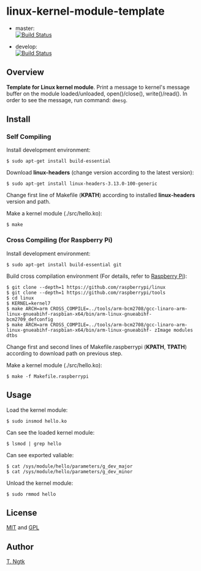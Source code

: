 # linux-kernel-module-template

* master:  
[![Build Status](https://travis-ci.org/ngtkt0909/linux-kernel-module-template.svg?branch=master)](https://travis-ci.org/ngtkt0909/linux-kernel-module-template)

* develop:  
[![Build Status](https://travis-ci.org/ngtkt0909/linux-kernel-module-template.svg?branch=develop)](https://travis-ci.org/ngtkt0909/linux-kernel-module-template)

## Overview
**Template for Linux kernel module**.
Print a message to kernel's message buffer
on the module loaded/unloaded, open()/close(), write()/read().
In order to see the message, run command: `dmesg`.

## Install
### Self Compiling
Install development environment:
```shell
$ sudo apt-get install build-essential
```

Download **linux-headers** (change version according to the latest version):
```shell
$ sudo apt-get install linux-headers-3.13.0-100-generic
```

Change first line of Makefile (**KPATH**) according to installed **linux-headers** version and path.

Make a kernel module (./src/hello.ko):
```shell
$ make
```

### Cross Compiling (for Raspberry Pi)
Install development environment:
```shell
$ sudo apt-get install build-essential git
```

Build cross compilation environment (For details, refer to [Raspberry Pi](https://www.raspberrypi.org/documentation/linux/kernel/building.md "link to KERNEL BUILDING")):
```shell
$ git clone --depth=1 https://github.com/raspberrypi/linux
$ git clone --depth=1 https://github.com/raspberrypi/tools
$ cd linux
$ KERNEL=kernel7
$ make ARCH=arm CROSS_COMPILE=../tools/arm-bcm2708/gcc-linaro-arm-linux-gnueabihf-raspbian-x64/bin/arm-linux-gnueabihf- bcm2709_defconfig
$ make ARCH=arm CROSS_COMPILE=../tools/arm-bcm2708/gcc-linaro-arm-linux-gnueabihf-raspbian-x64/bin/arm-linux-gnueabihf- zImage modules dtbs
```

Change first and second lines of Makefile.raspberrypi (**KPATH**, **TPATH**) according to download path on previous step.

Make a kernel module (./src/hello.ko):
```shell
$ make -f Makefile.raspberrypi
```

## Usage
Load the kernel module:
```shell
$ sudo insmod hello.ko
```

Can see the loaded kernel module:
```shell
$ lsmod | grep hello
```

Can see exported valiable:
```shell
$ cat /sys/module/hello/parameters/g_dev_major
$ cat /sys/module/hello/parameters/g_dev_minor
```

Unload the kernel module:
```shell
$ sudo rmmod hello
```

## License
[MIT](https://github.com/ngtkt0909/linux-kernel-module-template/blob/master/LICENSE-MIT) and
[GPL](https://github.com/ngtkt0909/linux-kernel-module-template/blob/master/LICENSE-GPL)

## Author
[T. Ngtk](https://github.com/ngtkt0909)
